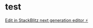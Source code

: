 # test

[Edit in StackBlitz next generation editor ⚡️](https://stackblitz.com/~/github.com/FredJacquot/test)